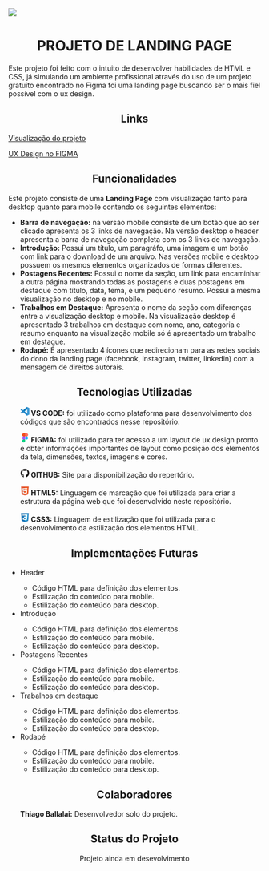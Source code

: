 <img src="https://www.alura.com.br/artigos/assets/html-css-js/html-css-e-js-definicoes.png">
<h1 align="center"> PROJETO DE LANDING PAGE </h1>
<p>Este projeto foi feito com o intuito de desenvolver habilidades de HTML e CSS, já simulando um ambiente profissional através do uso de um projeto gratuito encontrado no Figma foi uma landing page buscando ser o mais fiel possível com o ux design.</p>

<h2 align="center">Links</h2>
<a href="https://front-end-three-amber.vercel.app/">Visualização do projeto</a><br>
<p><a href="https://www.figma.com/community/file/1308548893620505653">UX Design no FIGMA</a>

<h2 align="center">Funcionalidades</h2>
<p>Este projeto consiste de uma <strong>Landing Page</strong> com visualização tanto para desktop quanto para mobile contendo os seguintes elementos:</p>
<ul>
    <li><strong>Barra de navegação:</strong> na versão mobile consiste de um botão que ao ser clicado apresenta os 3 links de navegação. Na versão desktop o header apresenta a barra de navegação completa com os 3 links de navegação.</li>
    <li><strong>Introdução:</strong> Possui um título, um paragráfo, uma imagem e um botão com link para o download de um arquivo. Nas versões mobile e desktop possuem os mesmos elementos organizados de formas diferentes.</li>
    <li><strong>Postagens Recentes:</strong> Possui o nome da seção, um link para encaminhar a outra página mostrando todas as postagens e duas postagens em destaque com título, data, tema, e um pequeno resumo. Possui a mesma visualização no desktop e no mobile.</li>
    <li><strong>Trabalhos em Destaque:</strong> Apresenta o nome da seção com diferenças entre a visualização desktop e mobile. Na visualização desktop é apresentado 3 trabalhos em destaque com nome, ano, categoria e resumo enquanto na visualização mobile só é apresentado um trabalho em destaque.</li>
    <li><strong>Rodapé:</strong> É apresentado 4 ícones que redirecionam para as redes sociais do dono da landing page (facebook, instagram, twitter, linkedin) com a mensagem de direitos autorais.</li>
</ul>
<h2 align="center">Tecnologias Utilizadas</h2>
<ul style="list-style-type:none;">
    <li style="margin-bottom:15px;"><img src="./assets/icons/vscode-original.svg" style="width:18px;"><strong> VS CODE:</strong> foi utilizado como plataforma para desenvolvimento dos códigos que são encontrados nesse repositório.</li>
    <li style="margin-bottom:15px;"><img src="./assets/icons/figma-original.svg" style="width:18px;"><strong> FIGMA:</strong> foi utilizado para ter acesso a um layout de ux design pronto e obter informações importantes de layout como posição dos elementos da tela, dimensões, textos, imagens e cores.</li>
    <li style="margin-bottom:15px;"><img src="./assets/icons/github-original.svg" style="width:18px;"><strong> GITHUB:</strong> Site para disponibilização do repertório.</li>
    <li style="margin-bottom:15px;"><img src="./assets/icons/html5-original.svg" style="width:18px;"><strong> HTML5:</strong> Linguagem de marcação que foi utilizada para criar a estrutura da página web que foi desenvolvido neste repositório.</li>
    <li style="margin-bottom:15px;"><img src="./assets/icons/css3-original.svg" style="width:18px;"><strong> CSS3:</strong> Linguagem de estilização que foi utilizada para o desenvolvimento da estilização dos elementos HTML.</li>


</ul>
<h2 align="center">Implementações Futuras</h2>
<ul>
    <li>Header</li>
    <ul>
        <li>Código HTML para definição dos elementos.</li>
        <li>Estilização do conteúdo para mobile.</li>
        <li>Estilização do conteúdo para desktop.</li>
    </ul>
    <li>Introdução</li>
    <ul>
        <li>Código HTML para definição dos elementos.</li>
        <li>Estilização do conteúdo para mobile.</li>
        <li>Estilização do conteúdo para desktop.</li>
    </ul>
        <li>Postagens Recentes</li>
    <ul>
        <li>Código HTML para definição dos elementos.</li>
        <li>Estilização do conteúdo para mobile.</li>
        <li>Estilização do conteúdo para desktop.</li>
    </ul>
    <li>Trabalhos em destaque</li>
    <ul>
        <li>Código HTML para definição dos elementos.</li>
        <li>Estilização do conteúdo para mobile.</li>
        <li>Estilização do conteúdo para desktop.</li>
    </ul>
    <li>Rodapé</li>
    <ul>
        <li>Código HTML para definição dos elementos.</li>
        <li>Estilização do conteúdo para mobile.</li>
        <li>Estilização do conteúdo para desktop.</li>
    </ul>
</ul>
<h2 align="center">Colaboradores</h2>
<ul style="list-style-type:none">
    <li><strong>Thiago Ballalai:</strong> Desenvolvedor solo do projeto.</li>
</ul>
<h2 align="center">Status do Projeto</h2>
<p align="center">Projeto ainda em desevolvimento</p>
